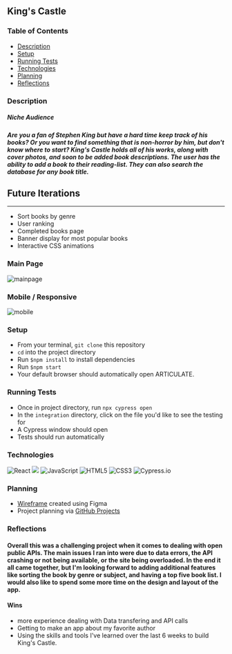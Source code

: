 ## King's Castle 

### Table of Contents
* [Description](#description)
* [Setup](#setup)
* [Running Tests](#runningtests)
* [Technologies](#technologies)
* [Planning](#planning)
* [Reflections](#reflections)


### Description
##### Niche Audience
##### Are you a fan of Stephen King but have a hard time keep track of his books? Or you want to find something that is non-horror by him, but don't know where to start? King's Castle holds all of his works, along with cover photos, and soon to be added book descriptions. The user has the ability to add a book to their reading-list. They can also search the database for any book title. 

## Future Iterations
---
- Sort books by genre 
- User ranking 
- Completed books page
- Banner display for most popular books
- Interactive CSS animations

### Main Page
![mainpage](https://user-images.githubusercontent.com/71860165/121983050-e69a9b80-cd4d-11eb-9c71-393f3cba9bf1.png)

### Mobile / Responsive
![mobile](https://user-images.githubusercontent.com/71860165/121983525-b0115080-cd4e-11eb-8257-211514825cab.png)


### Setup
* From your terminal, `git clone` this repository
* `cd` into the project directory
* Run `$npm install` to install dependencies
* Run `$npm start`
* Your default browser should automatically open ARTICULATE.

### Running Tests
* Once in project directory, run `npx cypress open`
* In the `integration` directory, click on the file you'd like to see the testing for
* A Cypress window should open
* Tests should run automatically

### Technologies
<p>
  <img alt="React" src="https://img.shields.io/badge/react%20-%2320232a.svg?&style=for-the-badge&logo=react&logoColor=%2361DAFB"/>

  <img src="https://img.shields.io/badge/React_Router-CA4245?style=for-the-badge&logo=react-router&logoColor=white"/>

  <img alt="JavaScript" src="https://img.shields.io/badge/javascript%20-%23323330.svg?&style=for-the-badge&logo=javascript&logoColor=%23F7DF1E"/>

  <img alt="HTML5" src="https://img.shields.io/badge/html5%20-%23E34F26.svg?&style=for-the-badge&logo=html5&logoColor=white"/>

  <img alt="CSS3" src="https://img.shields.io/badge/css3%20-%231572B6.svg?&style=for-the-badge&logo=css3&logoColor=white"/>

  <img alt="Cypress.io" src="https://camo.githubusercontent.com/bd9c528263673db09f67bcf3445ba8e5512cfb6829e966a31ef7a378933b231a/68747470733a2f2f696d672e736869656c64732e696f2f62616467652f2d437970726573732e696f2d626c61636b3f7374796c653d666f722d7468652d6261646765266c6f676f3d637970726573732e696f266c6f676f436f6c6f723d7768697465"/>
</p>

### Planning
* [Wireframe](https://github.com/michannstoner/articulate/files/6627027/NA-wireframe.pdf) created using Figma
* Project planning via [GitHub Projects](https://github.com/michannstoner/articulate/projects/1)

### Reflections
#### Overall this was a challenging project when it comes to dealing with open public APIs. The main issues I ran into were due to data errors, the API crashing or not being available, or the site being overloaded. In the end it all came together, but I'm looking forward to adding additional features like sorting the book by genre or subject, and having a top five book list. I would also like to spend some more time on the design and layout of the app. 

#### Wins 
* more experience dealing with Data transfering and API calls 
* Getting to make an app about my favorite author 
* Using the skills and tools I've learned over the last 6 weeks to build King's Castle. 
